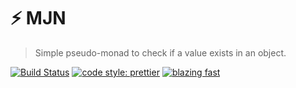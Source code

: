 # ⚡️ MJN

> Simple pseudo-monad to check if a value exists in an object.

[![Build Status](https://travis-ci.org/micheleriva/mjn.svg?branch=master)](https://travis-ci.org/micheleriva/mjn)
[![code style: prettier](https://img.shields.io/badge/code_style-prettier-ff69b4.svg?style=flat-square)](https://github.com/prettier/prettier)
[![blazing fast](https://img.shields.io/badge/speed-blazing%20%F0%9F%94%A5-brightgreen.svg?style=flat-square)](https://img.shields.io/badge/speed-blazing%20%F0%9F%94%A5-brightgreen.svg?style=flat-square)

